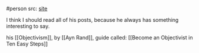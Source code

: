 #person 
src: [site](https://www.andrej.com)

I think I should read all of his posts, because he always has something interesting to say. 

his [[Objectivism]], by [[Ayn Rand]], guide called: [[Become an Objectivist in Ten Easy Steps]]

